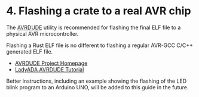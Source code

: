 # 4. Flashing a crate to a real AVR chip


The [AVRDUDE](https://www.nongnu.org/avrdude/) utility is recommended for flashing the final ELF file to a physical AVR microcontroller.

Flashing a Rust ELF file is no different to flashing a regular AVR-GCC C/C++ generated ELF file.

* [AVRDUDE Project Homepage](https://www.nongnu.org/avrdude/)
* [LadyADA AVRDUDE Tutorial](http://ladyada.net/learn/avr/avrdude.html)

Better instructions, including an example showing the flashing of the LED blink program to an Arduino UNO, will be added to this guide in the future.
